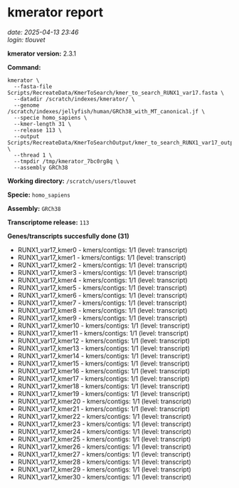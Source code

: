 # kmerator report
*date: 2025-04-13 23:46*  
*login: tlouvet*

**kmerator version:** 2.3.1

**Command:**

```
kmerator \
  --fasta-file Scripts/RecreateData/KmerToSearch/kmer_to_search_RUNX1_var17.fasta \
  --datadir /scratch/indexes/kmerator/ \
  --genome /scratch/indexes/jellyfish/human/GRCh38_with_MT_canonical.jf \
  --specie homo_sapiens \
  --kmer-length 31 \
  --release 113 \
  --output Scripts/RecreateData/KmerToSearchOutput/kmer_to_search_RUNX1_var17_output \
  --thread 1 \
  --tmpdir /tmp/kmerator_7bc0rg8q \
  --assembly GRCh38
```

**Working directory:** `/scratch/users/tlouvet`

**Specie:** `homo_sapiens`

**Assembly:** `GRCh38`

**Transcriptome release:** `113`

**Genes/transcripts succesfully done (31)**

- RUNX1_var17_kmer0 - kmers/contigs: 1/1 (level: transcript)
- RUNX1_var17_kmer1 - kmers/contigs: 1/1 (level: transcript)
- RUNX1_var17_kmer2 - kmers/contigs: 1/1 (level: transcript)
- RUNX1_var17_kmer3 - kmers/contigs: 1/1 (level: transcript)
- RUNX1_var17_kmer4 - kmers/contigs: 1/1 (level: transcript)
- RUNX1_var17_kmer5 - kmers/contigs: 1/1 (level: transcript)
- RUNX1_var17_kmer6 - kmers/contigs: 1/1 (level: transcript)
- RUNX1_var17_kmer7 - kmers/contigs: 1/1 (level: transcript)
- RUNX1_var17_kmer8 - kmers/contigs: 1/1 (level: transcript)
- RUNX1_var17_kmer9 - kmers/contigs: 1/1 (level: transcript)
- RUNX1_var17_kmer10 - kmers/contigs: 1/1 (level: transcript)
- RUNX1_var17_kmer11 - kmers/contigs: 1/1 (level: transcript)
- RUNX1_var17_kmer12 - kmers/contigs: 1/1 (level: transcript)
- RUNX1_var17_kmer13 - kmers/contigs: 1/1 (level: transcript)
- RUNX1_var17_kmer14 - kmers/contigs: 1/1 (level: transcript)
- RUNX1_var17_kmer15 - kmers/contigs: 1/1 (level: transcript)
- RUNX1_var17_kmer16 - kmers/contigs: 1/1 (level: transcript)
- RUNX1_var17_kmer17 - kmers/contigs: 1/1 (level: transcript)
- RUNX1_var17_kmer18 - kmers/contigs: 1/1 (level: transcript)
- RUNX1_var17_kmer19 - kmers/contigs: 1/1 (level: transcript)
- RUNX1_var17_kmer20 - kmers/contigs: 1/1 (level: transcript)
- RUNX1_var17_kmer21 - kmers/contigs: 1/1 (level: transcript)
- RUNX1_var17_kmer22 - kmers/contigs: 1/1 (level: transcript)
- RUNX1_var17_kmer23 - kmers/contigs: 1/1 (level: transcript)
- RUNX1_var17_kmer24 - kmers/contigs: 1/1 (level: transcript)
- RUNX1_var17_kmer25 - kmers/contigs: 1/1 (level: transcript)
- RUNX1_var17_kmer26 - kmers/contigs: 1/1 (level: transcript)
- RUNX1_var17_kmer27 - kmers/contigs: 1/1 (level: transcript)
- RUNX1_var17_kmer28 - kmers/contigs: 1/1 (level: transcript)
- RUNX1_var17_kmer29 - kmers/contigs: 1/1 (level: transcript)
- RUNX1_var17_kmer30 - kmers/contigs: 1/1 (level: transcript)
